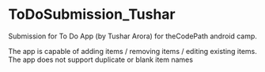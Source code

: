 ToDoSubmission_Tushar
=====================

Submission for To Do App (by Tushar Arora) for theCodePath android camp.

The app is capable of adding items / removing items / editing existing items.
The app does not support duplicate or blank item names 

